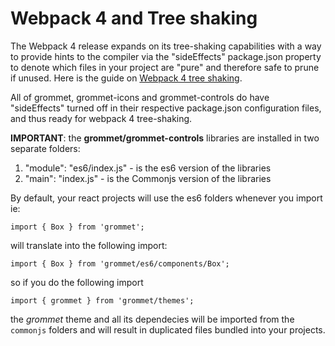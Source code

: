# Webpack 4 and Tree shaking
The Webpack 4 release expands on its tree-shaking capabilities with a way to provide hints to the compiler via the "sideEffects" package.json property to denote which files in your project are "pure" and therefore safe to prune if unused.
 Here is the guide on [Webpack 4 tree shaking](https://webpack.js.org/guides/tree-shaking/).

All of grommet, grommet-icons and grommet-controls do have "sideEffects" turned off in their respective package.json configuration files, and thus ready for webpack 4 tree-shaking.

**IMPORTANT**: the **grommet/grommet-controls** libraries are installed in two separate folders:
1. "module": "es6/index.js" - is the es6 version of the libraries
2. "main": "index.js" - is the Commonjs version of the libraries
  
By default, your react projects will use the es6 folders whenever you import ie:

`import { Box } from 'grommet';` 

will translate into the following import: 

`import { Box } from 'grommet/es6/components/Box';`


so if you do the following import 

`import { grommet } from 'grommet/themes';`

the *grommet* theme and all its dependecies will be imported from the `commonjs` folders and will result in duplicated files bundled into your projects.

